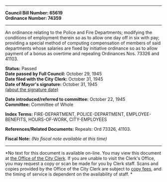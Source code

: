 * * * * *  
  
**Council Bill Number: [](#h0)[](#h2)65619**   
**Ordinance Number: 74359**  
  
* * * * *  
  
An ordinance relating to the Police and Fire Departments; modifying the conditions of employment therein so as to allow one day off in six with pay; providing a special method of computing compensation of members of said departments whose salaries are fixed by initiative ordinance so as to allow payment of a bonus as overtime and repealing Ordinances Nos. 73326 and 41103.  
  
**Status:** Passed   
**Date passed by Full Council:** October 29, 1945   
**Date filed with the City Clerk:** October 31, 1945   
**Date of Mayor's signature:** October 31, 1945   
[(about the signature date)](/~public/approvaldate.htm)   
  
  
**Date introduced/referred to committee:** October 22, 1945   
**Committee:** Committee of Whole   
  
**Index Terms:** FIRE-DEPARTMENT, POLICE-DEPARTMENT, EMPLOYEE-BENEFITS, HOURS-OF-WORK, CITY-EMPLOYEES  
  
**References/Related Documents:** Repeals: Ord 73326, 41103.  
  
**Fiscal Note:** *(No fiscal note available at this time)*  
  
* * * * *  
  
*No text for this document is available on-line. You may view this document at [the Office of the City Clerk](http://www.seattle.gov/leg/clerk/contactUs.htm). If you are unable to visit the Clerk's Office, you may request a copy or scan be made for you by Clerk staff. Scans and copies provided by the Office of the City Clerk are subject to [copy fees](http://clerk.seattle.gov/~public/clerkfees.htm), and the timing of service is dependent on the availability of staff. *  
  
  
